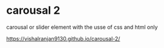 # carousal 2
 carousal or slider element with the usse of css and html only
 
 https://vishalranjan9130.github.io/carousal-2/
 
